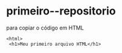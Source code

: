 # primeiro--repositorio

para copiar o código em HTML
```
<html>
 <h1>Meu primeiro arquivo HTML</h1>
 ```
